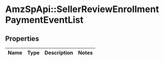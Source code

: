 # AmzSpApi::SellerReviewEnrollmentPaymentEventList

## Properties
Name | Type | Description | Notes
------------ | ------------- | ------------- | -------------

